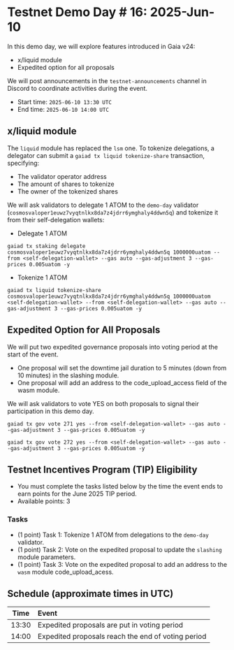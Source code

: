 # Testnet Demo Day # 16: 2025-Jun-10

In this demo day, we will explore features introduced in Gaia v24:
* x/liquid module
* Expedited option for all proposals 

We will post announcements in the `testnet-announcements` channel in Discord to coordinate activities during the event.

* Start time: `2025-06-10 13:30 UTC`
* End time: `2025-06-10 14:00 UTC`

## x/liquid module

The `liquid` module has replaced the `lsm` one. To tokenize delegations, a delegator can submit a `gaiad tx liquid tokenize-share` transaction, specifying:
* The validator operator address
* The amount of shares to tokenize
* The owner of the tokenized shares 

We will ask validators to delegate 1 ATOM to the `demo-day` validator (`cosmosvaloper1euwz7vyqtnlkx8da7z4jdrr6ymghaly4ddwn5q`) and tokenize it from their self-delegation wallets:

* Delegate 1 ATOM
```
gaiad tx staking delegate cosmosvaloper1euwz7vyqtnlkx8da7z4jdrr6ymghaly4ddwn5q 1000000uatom --from <self-delegation-wallet> --gas auto --gas-adjustment 3 --gas-prices 0.005uatom -y
```
* Tokenize 1 ATOM
```
gaiad tx liquid tokenize-share cosmosvaloper1euwz7vyqtnlkx8da7z4jdrr6ymghaly4ddwn5q 1000000uatom <self-delegation-wallet> --from <self-delegation-wallet> --gas auto --gas-adjustment 3 --gas-prices 0.005uatom -y
```

## Expedited Option for All Proposals

We will put two expedited governance proposals into voting period at the start of the event.
* One proposal will set the downtime jail duration to 5 minutes (down from 10 minutes) in the slashing module.
* One proposal will add an address to the code_upload_access field of the wasm module.

We will ask validators to vote YES on both proposals to signal their participation in this demo day.
```
gaiad tx gov vote 271 yes --from <self-delegation-wallet> --gas auto --gas-adjustment 3 --gas-prices 0.005uatom -y
```
```
gaiad tx gov vote 272 yes --from <self-delegation-wallet> --gas auto --gas-adjustment 3 --gas-prices 0.005uatom -y
```

## Testnet Incentives Program (TIP) Eligibility

* You must complete the tasks listed below by the time the event ends to earn points for the June 2025 TIP period.
* Available points: 3

### Tasks

* (1 point) Task 1: Tokenize 1 ATOM from delegations to the `demo-day` validator.
* (1 point) Task 2: Vote on the expedited proposal to update the `slashing` module parameters.
* (1 point) Task 3: Vote on the expedited proposal to add an address to the `wasm` module code_upload_acess.


## Schedule (approximate times in UTC)

| Time  | Event                                              |
| :---: | :------------------------------------------------- |
| 13:30 | Expedited proposals are put in voting period       |
| 14:00 | Expedited proposals reach the end of voting period |
